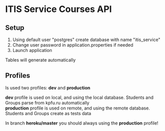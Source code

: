 # ITIS Service Courses API

## Setup

1. Using default user "postgres" create database with name "itis_service"
2. Change user password in application.properties if needed
3. Launch application

Tables will generate automatically

## Profiles

Is used two profiles: **dev** and **production**

**dev** profile is used on local, and using the local database. Students and Groups parse from kpfu.ru automatically <br>
**production** profile is used on remote, and using the remote database. Students and Groups create as tests data

In branch **heroku/master** you should always using the **production** profile!

